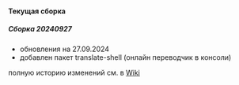 #### Текущая сборка
##### Сборка 20240927
* обновления на 27.09.2024
* добавлен пакет translate-shell (онлайн переводчик в консоли)
 
полную историю изменений см. в [Wiki](https://github.com/magos-linux/magos-linux/wiki/История)
